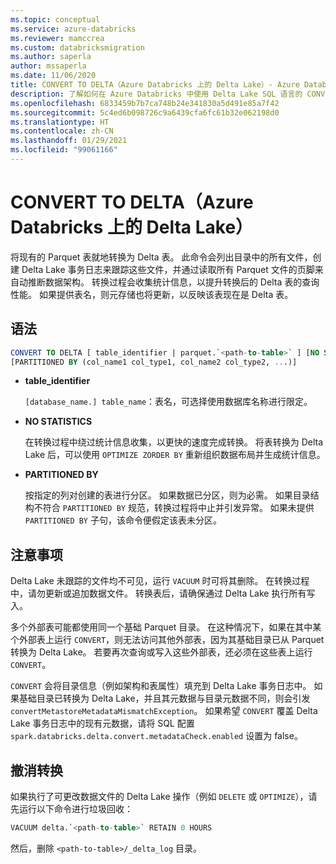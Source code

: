 ```yaml
---
ms.topic: conceptual
ms.service: azure-databricks
ms.reviewer: mamccrea
ms.custom: databricksmigration
ms.author: saperla
author: mssaperla
ms.date: 11/06/2020
title: CONVERT TO DELTA（Azure Databricks 上的 Delta Lake）- Azure Databricks
description: 了解如何在 Azure Databricks 中使用 Delta Lake SQL 语言的 CONVERT TO DELTA 语法。
ms.openlocfilehash: 6833459b7b7ca748b24e341830a5d491e85a7f42
ms.sourcegitcommit: 5c4ed6b098726c9a6439cfa6fc61b32e062198d0
ms.translationtype: HT
ms.contentlocale: zh-CN
ms.lasthandoff: 01/29/2021
ms.locfileid: "99061166"
---
```

# <a name="convert-to-delta-delta-lake-on-azure-databricks"></a>CONVERT TO DELTA（Azure Databricks 上的 Delta Lake）

将现有的 Parquet 表就地转换为 Delta 表。 此命令会列出目录中的所有文件，创建 Delta Lake 事务日志来跟踪这些文件，并通过读取所有 Parquet 文件的页脚来自动推断数据架构。 转换过程会收集统计信息，以提升转换后的 Delta 表的查询性能。 如果提供表名，则元存储也将更新，以反映该表现在是 Delta 表。

## <a name="syntax"></a>语法

```sql
CONVERT TO DELTA [ table_identifier | parquet.`<path-to-table>` ] [NO STATISTICS]
[PARTITIONED BY (col_name1 col_type1, col_name2 col_type2, ...)]
```

* **table_identifier**

  ``[database_name.] table_name``：表名，可选择使用数据库名称进行限定。

* **NO STATISTICS**

  在转换过程中绕过统计信息收集，以更快的速度完成转换。 将表转换为 Delta Lake 后，可以使用 ``OPTIMIZE ZORDER BY`` 重新组织数据布局并生成统计信息。

* **PARTITIONED BY**

  按指定的列对创建的表进行分区。 如果数据已分区，则为必需。  如果目录结构不符合 ``PARTITIONED BY`` 规范，转换过程将中止并引发异常。 如果未提供 ``PARTITIONED BY`` 子句，该命令便假定该表未分区。

## <a name="caveats"></a>注意事项

Delta Lake 未跟踪的文件均不可见，运行 ``VACUUM`` 时可将其删除。 在转换过程中，请勿更新或追加数据文件。 转换表后，请确保通过 Delta Lake 执行所有写入。

多个外部表可能都使用同一个基础 Parquet 目录。 在这种情况下，如果在其中某个外部表上运行 ``CONVERT``，则无法访问其他外部表，因为其基础目录已从 Parquet 转换为 Delta Lake。 若要再次查询或写入这些外部表，还必须在这些表上运行 ``CONVERT``。

``CONVERT`` 会将目录信息（例如架构和表属性）填充到 Delta Lake 事务日志中。 如果基础目录已转换为 Delta Lake，并且其元数据与目录元数据不同，则会引发 ``convertMetastoreMetadataMismatchException``。 如果希望 ``CONVERT`` 覆盖 Delta Lake 事务日志中的现有元数据，请将 SQL 配置 ``spark.databricks.delta.convert.metadataCheck.enabled`` 设置为 false。

## <a name="undo-the-conversion"></a>撤消转换

如果执行了可更改数据文件的 Delta Lake 操作（例如 ``DELETE`` 或 ``OPTIMIZE``），请先运行以下命令进行垃圾回收：

```sql
VACUUM delta.`<path-to-table>` RETAIN 0 HOURS
```

然后，删除 ``<path-to-table>/_delta_log`` 目录。